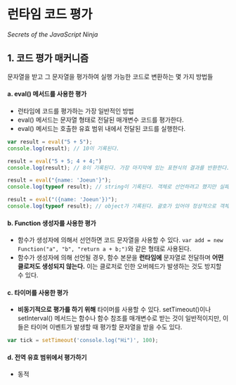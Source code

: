 # 런타임 코드 평가
_Secrets of the JavaScript Ninja_


## 1. 코드 평가 매커니즘
문자열을 받고 그 문자열을 평가하여 실행 가능한 코드로 변환하는 몇 가지 방법들

#### a. eval() 메서드를 사용한 평가
  - 런타임에 코드를 평가하는 가장 일반적인 방법
  - eval() 메서드는 문자열 형태로 전달된 매개변수 코드를 평가한다.
  - eval() 메서드는 호출한 유효 범위 내에서 전달된 코드를 실행한다.
```javascript
var result = eval("5 + 5");
console.log(result); // 10이 기록된다.

result = eval("5 + 5; 4 + 4;")
console.log(result); // 8이 기록된다. 가장 마지막에 있는 표현식의 결과를 반환한다.

result = eval("{name: 'Joeun'}");
console.log(typeof result); // string이 기록된다. 객체로 선언하려고 했지만 실패했다.

result = eval("({name: 'Joeun'})");
console.log(typeof result); // object가 기록된다. 괄호가 있어야 정상적으로 객체가 선언된다.
```

#### b. Function 생성자를 사용한 평가
  - 함수가 생성자에 의해서 선언하면 코드 문자열을 사용할 수 있다. `var add = new Function("a", "b", "return a + b;")`와 같은 형태로 사용된다.
  - 함수가 생성자에 의해 선언될 경우, 함수 본문을 __런타임에__ 문자열로 전달하며 __어떤 클로저도 생성되지 않는다.__ 이는 클로저로 인한 오버헤드가 발생하는 것도 방지할 수 있다.

#### c. 타이머를 사용한 평가
  - __비동기적으로 평가를 하기 위해__ 타이머를 사용할 수 있다. setTimeout()이나 setInterval() 메서드는 함수나 함수 참조를 매개변수로 받는 것이 일반적이지만, 이들은 타이머 이벤트가 발생할 때 평가할 문자열을 받을 수도 있다.
```javascript
var tick = setTimeout('console.log("Hi")', 100);
```

#### d. 전역 유효 범위에서 평가하기
- 동적 <script> 블록과 globalEval() 메소드를 통한 유효 범위를 넘어서는 평가 방법이다.


## 2. 함수 "디컴파일"
- 디컴파일은 이미 평가된 자바스크립트 코드를 다시 문자열로 변환하는 과정을 의미한다.
- toString() 메서드가 함수를 문자열로 변환할 수 있다.
```javascript
function test(a, b) {
  return a + b;
}

var result = test.toString();
console.log(result); // 문자열로 변환된 함수가 기록된다.
```


## 3. 코드 평가의 활용
그래서 코드 평가가 왜 필요한건데?

#### a. JSON 변환
- 이미 대부분의 브라우저에서 parse()와 stringfy() 메서드를 가진 JSON 객체를 지원하기 때문에 JSON 변환 작업은 그리 어려운 것이 아니지만, JSON 객체를 지원하지 않는 오래된 브라우저에서는 다른 방법이 필요하다.
```javascript
var json = "{'name': 'Joeun'}"; // JSON을 정의한다.
var object = eval("(" + json + ")"); // 반드시 괄호로 둘러싸야 한다.

console.log(object.name); // 객체로 변환되어 name프로퍼티의 값인 Joeun이 기록된다.
```
- 무턱대고 JSON 파싱을 위해 eval() 메서드를 사용하는 것은 위험하다. 외부로부터 가져 온 JSON 데이터에 악의적인 코드가 포함되어 있을 수 있기 때문이다.
- 이를 미연에 방지하기 위해 JSON의 창시자인 더글라스 크락포드는 몇 가지 초기 구문 분석을 수행하는 것을 포함한 [스크립트](https://github.com/douglascrockford/JSON-js)를 이미 만들었다.

#### b. 네임스페이스에 속한 코드 가져오기
- 네임스페이스에 속해 있는 코드를 의도적으로 현재 콘텍스트로 가져오고 싶은 경우 런타임 코드 평가를 사용한다.
- [base2 라이브러리](http://base2.googlecode.com/svn/version/1.0.2/base2-p.js)가 제공하는 방법이 흥미롭다.

#### c. 자바스크립트 압축과 난독화
- 자바스크립트 코드를 클라이언트로 전송하기 위해서 어떻게든 전송 크기를 작게 유지하는게 좋다. 읽기 좋은 코드를 작성하고 이를 압축하는 것이 최선의 방법이다. 이러한 압축에 런타임 코드 평가가 사용된다.
- 코드 압축을 도와주는 자바스크립트 소프트웨어 중 유명한 것은 딘 에드워즈의 [Packer](http://dean.edwards.name/packer/)다.

#### d. 동적으로 코드를 다시 작성하기
- 디컴파일을 통해 컴파일된 코드를 문자열로 변환할 수 있고, 이를 새로 다듬어서 새로운 함수를 만들어낼 수 있다.
- 이 기법은 [Screw.Unit](https://github.com/nkallen/screw-unit) 단위 테스팅 라이브러리에서 사용하고 있다.

#### e. 관점지향 스크립트 태그
- AOP, 관점지향 프로그래밍(aspect-oriented programming)은 로깅, 캐싱, 보안 등과 같은 공통적인 관심사를 처리하기 위해 런타임에 코드를 주입하고 실행할 수 있는 기법이다. (메모이제이션이 그 예다!)
- 로그를 기록하기 위해 로그를 기록하는 코드를 일일이 작성하는 대신, AOP 엔진은 런타임에 로깅 코드를 추가한다.
- 자바스크립트에서 AOP의 개념을 사용하는 법
  - 기존 자바스크립트에 존재하지 않는 새로운 유형의 스크립트 타입을 만든다. `<script type=x/onload> 스크립트 코드 </script>` (여기서 'x'는 커스텀 타입임을 알리는 컨벤션이다.)
  - 이렇게 정의된 새로운 유형의 스크립트 타입은 브라우저가 웹 페이지를 로드하는 과정에서 무시해버린다.
  - 이후에 필요에 따라 해당 스크립트에 포함된 코드를 실행할 수 있다. 이때 런타임 코드 평가가 사용된다.
```html
<script>
  window.onload = function(){
    var scripts = document.getElementsByTagName("script"); // 스크립트 태그를 가지는 엘리먼트를 가져와 배열을 만든다.
    for (var i = 0; i < scripts.length; i++) {             // 순회하면서
      if (scripts[i].type == "x/onload") {                 // type 프로퍼티가 x/onload인 것을 찾는다.
        globalEval(scripts[i].innerHTML);                  // 전역 유효 범위에 있는 코드를 평가하기 위한 함수인 globalEval()을 사용해서 이를 평가한다. 이 함수는 별도로 구현된 것이다.
      }
    }
  };
</script>

<script type="x/onload">
  alert("Executed on page load");
</script>
```

#### f. 메타언어와 DSL
- 메타언어, 자바스크립트 코드 위에 다른 프로그래밍 언어를 구현하는 것
- 도메인 특화 언어(domain-specific language, DSL): Processing.js와 Objective-J가 있다.
